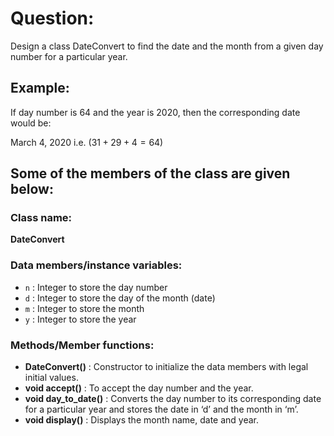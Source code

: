 # Question:

Design a class DateConvert to find the date and the month from a given day number for a particular year.

## Example:
If day number is 64 and the year is 2020, then the corresponding date would be:  

March 4, 2020 i.e. $(31 + 29 + 4 = 64)$

## Some of the members of the class are given below:

### Class name:
**DateConvert**

### Data members/instance variables:
- `n` : Integer to store the day number
- `d` : Integer to store the day of the month (date)
- `m` : Integer to store the month
- `y` : Integer to store the year

### Methods/Member functions:
- **DateConvert()** : Constructor to initialize the data members with legal initial values.
- **void accept()** : To accept the day number and the year.
- **void day_to_date()** : Converts the day number to its corresponding date for a particular year and stores the date in ‘d’ and the month in ‘m’.
- **void display()** : Displays the month name, date and year.
